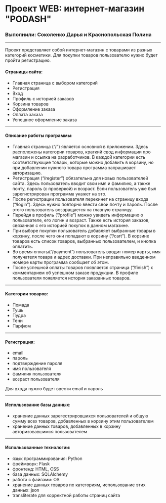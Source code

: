 # Проект WEB: интернет-магазин "PODASH"

### Выполнили: Соколенко Дарья и Краснопольская Полина

---

Проект представляет собой интернет-магазин с товарами из разных категорий косметики. Для покупки товаров пользователю нужно будет пройти регистрацию. 

#### Страницы сайта:

- Главная страница с выбором категорий
- Регистрация
- Вход
- Профиль с историей заказов
- Корзина товаров
- Оформление заказа
- Оплата заказа
- Успешное оформление заказа

---

#### Описание работы программы:

- Главная страница (“/”) является основной в приложении. Здесь расположены категории товаров, краткий свод информации
про магазин и ссылка на разработчиков. В каждой категории есть соответствующие товары, которые можно добавить в 
корзину, но при добавлении нужного товара программа запрашивает авторизацию. 
- Регистрация (“/register”) обязательна для новых пользователей сайта. Здесь пользователь вводит свои имя и фамилию,
а также почту, пароль (с проверкой) и возраст. Если пользователь уже был зарегистрирован программа укажет на это.
- После регистрации пользователя перекинет на страницу входа (“/login”). Здесь нужно повторно ввести свои почту и 
пароль. После этого пользователь возвращается на главную страницу.
- Перейдя в профиль (“/profile”) можно увидеть информацию о пользователе, его логин и возраст.
Также есть история заказов, связанная с его историей покупок в данном магазине.
- При выборе покупки пользователь добавляет выбранные товары в корзину, после чего они попадают в корзину (“/cart”).
В корзине товаров есть список товаров, выбранных пользователем, и кнопка оплатить.
- Во время оплаты(“/payment”) пользователь вводит номер карты, имя получателя товара и адрес доставки.
При неправильно введенном номере карты программа сообщает об этом.
- После успешной оплаты товаров появляется страница (“/finish”) с комментарием об успешном заказе продукции.
В профиле пользователя появляется история заказанных товаров.

---

#### Категории товаров: 

- Помада
- Тушь
- Пудра
- Тени
- Парфюм

---

#### Регистрация:

- email
- пароль
- подтверждение пароля
- имя пользователя
- фамилия пользователя
- возраст пользователя

Для входа нужно будет ввести email и пароль

---

#### Использование базы данных: 

- хранение данных зарегестрировшихся пользователей и общую сумму всех товаров, добавленных в корзину этим пользователем
- хранение данных товаров, добавленных в корзину авторизовавшимся пользователем

---

#### Использованные технологии:

- язык программирования: Python
- фреймворк: Flask
- фронтенд: HTML, CSS
- база данных: SQLAlchemy
- работа с файлами: OS
- хранение данных товаров по категориям, использование этих данных: json
- transliterate для корректной работы страниц сайта

